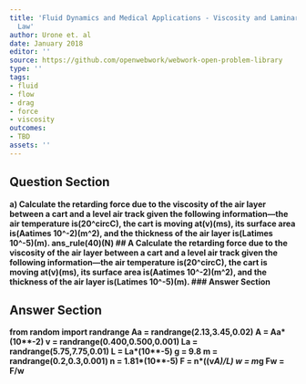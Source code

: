 ```yaml
---
title: 'Fluid Dynamics and Medical Applications - Viscosity and Laminar Flow: Poiseuilles
  Law'
author: Urone et. al
date: January 2018
editor: ''
source: https://github.com/openwebwork/webwork-open-problem-library
type: ''
tags:
- fluid
- flow
- drag
- force
- viscosity
outcomes:
- TBD
assets: ''
---
```


## Question Section 

<b>
a) Calculate the retarding force due to the viscosity of the air layer between a cart and a level air track given the following information—the air temperature is(20^circC), the cart is moving at(v)(ms), its surface area is(Aatimes 10^-2)(m^2), and the thickness of the air layer is(Latimes 10^-5)(m). 
ans_rule(40)(N)
## A
Calculate the retarding force due to the viscosity of the air layer between a cart and a level air track given the following information—the air temperature is(20^circC), the cart is moving at(v)(ms), its surface area is(Aatimes 10^-2)(m^2), and the thickness of the air layer is(Latimes 10^-5)(m). 
### Answer Section


## Answer Section

from random import randrange
Aa = randrange(2.13,3.45,0.02)
A = Aa*(10**-2)
v = randrange(0.400,0.500,0.001)
La = randrange(5.75,7.75,0.01)
L = La*(10**-5)
g = 9.8
m = randrange(0.2,0.3,0.001)
n = 1.81*(10**-5)
F = n*((v*A)/L)
w = m*g
Fw = F/w